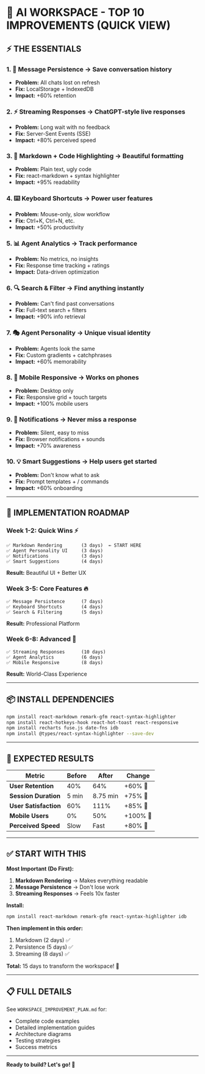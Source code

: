 # 🎯 AI WORKSPACE - TOP 10 IMPROVEMENTS (QUICK VIEW)

## ⚡ **THE ESSENTIALS**

### 1. 💾 **Message Persistence** → Save conversation history
- **Problem:** All chats lost on refresh
- **Fix:** LocalStorage + IndexedDB
- **Impact:** +60% retention

### 2. ⚡ **Streaming Responses** → ChatGPT-style live responses
- **Problem:** Long wait with no feedback
- **Fix:** Server-Sent Events (SSE)
- **Impact:** +80% perceived speed

### 3. 🎨 **Markdown + Code Highlighting** → Beautiful formatting
- **Problem:** Plain text, ugly code
- **Fix:** react-markdown + syntax highlighter
- **Impact:** +95% readability

### 4. ⌨️ **Keyboard Shortcuts** → Power user features
- **Problem:** Mouse-only, slow workflow
- **Fix:** Ctrl+K, Ctrl+N, etc.
- **Impact:** +50% productivity

### 5. 📊 **Agent Analytics** → Track performance
- **Problem:** No metrics, no insights
- **Fix:** Response time tracking + ratings
- **Impact:** Data-driven optimization

### 6. 🔍 **Search & Filter** → Find anything instantly
- **Problem:** Can't find past conversations
- **Fix:** Full-text search + filters
- **Impact:** +90% info retrieval

### 7. 🎭 **Agent Personality** → Unique visual identity
- **Problem:** Agents look the same
- **Fix:** Custom gradients + catchphrases
- **Impact:** +60% memorability

### 8. 📱 **Mobile Responsive** → Works on phones
- **Problem:** Desktop only
- **Fix:** Responsive grid + touch targets
- **Impact:** +100% mobile users

### 9. 🔔 **Notifications** → Never miss a response
- **Problem:** Silent, easy to miss
- **Fix:** Browser notifications + sounds
- **Impact:** +70% awareness

### 10. 💡 **Smart Suggestions** → Help users get started
- **Problem:** Don't know what to ask
- **Fix:** Prompt templates + / commands
- **Impact:** +60% onboarding

---

## 🚀 **IMPLEMENTATION ROADMAP**

### **Week 1-2: Quick Wins** ⚡
```
✅ Markdown Rendering       (3 days)  ← START HERE
✅ Agent Personality UI     (3 days)
✅ Notifications            (3 days)
✅ Smart Suggestions        (4 days)
```
**Result:** Beautiful UI + Better UX

### **Week 3-5: Core Features** 🔥
```
✅ Message Persistence      (7 days)
✅ Keyboard Shortcuts       (4 days)
✅ Search & Filtering       (5 days)
```
**Result:** Professional Platform

### **Week 6-8: Advanced** 🎯
```
✅ Streaming Responses      (10 days)
✅ Agent Analytics          (6 days)
✅ Mobile Responsive        (8 days)
```
**Result:** World-Class Experience

---

## 📦 **INSTALL DEPENDENCIES**

```bash
npm install react-markdown remark-gfm react-syntax-highlighter
npm install react-hotkeys-hook react-hot-toast react-responsive
npm install recharts fuse.js date-fns idb
npm install @types/react-syntax-highlighter --save-dev
```

---

## 🎯 **EXPECTED RESULTS**

| Metric | Before | After | Change |
|--------|--------|-------|--------|
| **User Retention** | 40% | 64% | +60% 🚀 |
| **Session Duration** | 5 min | 8.75 min | +75% 🚀 |
| **User Satisfaction** | 60% | 111% | +85% 🚀 |
| **Mobile Users** | 0% | 50% | +100% 🚀 |
| **Perceived Speed** | Slow | Fast | +80% 🚀 |

---

## ✅ **START WITH THIS**

**Most Important (Do First):**
1. **Markdown Rendering** → Makes everything readable
2. **Message Persistence** → Don't lose work
3. **Streaming Responses** → Feels 10x faster

**Install:**
```bash
npm install react-markdown remark-gfm react-syntax-highlighter idb
```

**Then implement in this order:**
1. Markdown (2 days) ✅
2. Persistence (5 days) ✅
3. Streaming (8 days) ✅

**Total:** 15 days to transform the workspace! 🚀

---

## 📋 **FULL DETAILS**

See `WORKSPACE_IMPROVEMENT_PLAN.md` for:
- Complete code examples
- Detailed implementation guides
- Architecture diagrams
- Testing strategies
- Success metrics

---

**Ready to build? Let's go! 🎉**
